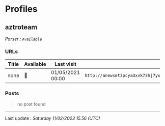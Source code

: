 # Profiles

## **aztroteam**


_Parser : `Available`_

### URLs
| Title | Available | Last visit | fqdn | Screenshot 
|---|---|---|---|---|
| none | 🔴 | 01/05/2021 00:00 | `http://anewset3pcya3xvk73hj7yunuamutxxsm5sohkdi32blhmql55tvgqad.onion` | ❌ | 

### Posts

> no post found


 --- 


Last update : _Saturday 11/02/2023 15.56 (UTC)_
